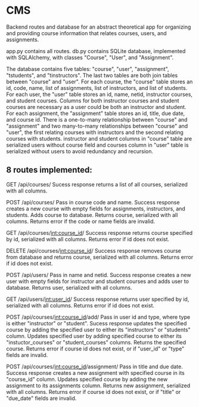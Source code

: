# CMS
Backend routes and database for an abstract theoretical app for organizing and providing course information that relates courses, users, and assignments.

app.py contains all routes. db.py contains SQLite database, implemented with SQLAlchemy, with classes "Course", "User", and "Assignment".

The database contains five tables: "course", "user", "assignment", "tstudents", and "tinstructors". The last two tables are both join tables between "course" and "user". For each course, the "course" table stores an id, code, name, list of assignments, list of instructors, and list of students. For each user, the "user" table stores an id, name, netid, instructor courses, and student courses. Columns for both instructor courses and student courses are necessary as a user could be both an instructor and student. For each assignment, the "assignment" table stores an id, title, due date, and course id. There is a one-to-many relationship between "course" and "assignment" and two many-to-many relationships between "course" and "user", the first relating courses with instructors and the second relating courses with students. instructor and student columns in "course" table are serialized users without course field and courses column in "user" table is serialized without users to avoid redundancy and recursion.

## 8 routes implemented:

GET /api/courses/
Sucess response returns a list of all courses, serialized with all columns.

POST /api/courses/
Pass in course code and name. Success response creates a new course with empty fields for assignments, instructors, and students. Adds course to database. Returns course, serialized with all columns.
Returns error if the code or name fields are invalid.

GET /api/courses/<int:course_id>/
Success response returns course specified by id, serialized with all columns.
Returns error if id does not exist.

DELETE /api/courses/<int:course_id>/
Success response removes course from database and returns course, serialized with all columns.
Returns error if id does not exist.

POST /api/users/
Pass in name and netid. Success response creates a new user with empty fields for instructor and student courses and adds user to database. Returns user, serialized with all columns.

GET /api/users/<int:user_id>/
Success response returns user specified by id, serialized with all columns.
Returns error if id does not exist.

POST /api/courses/<int:course_id>/add/
Pass in user id and type, where type is either "instructor" or "student". Sucess response updates the specified course by adding the specified user to either its "instructors" or "students" column. Updates specified user by adding specified course to either its "instuctor_courses" or "student_courses" columns. Returns the specified course. 
Returns error if course id does not exist, or if "user_id" or "type" fields are invalid. 

POST /api/courses/<int:course_id>/assignment/
Pass in title and due date. Success response creates a new assignment with specified course in its "course_id" column. Updates specified course by adding the new assignment to its assignments column. Returns new assignment, serialized with all columns. 
Returns error if course id does not exist, or if "title" or "due_date" fields are invalid.

